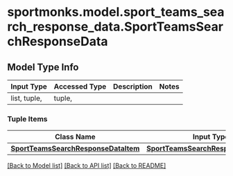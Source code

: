 # sportmonks.model.sport_teams_search_response_data.SportTeamsSearchResponseData

## Model Type Info
Input Type | Accessed Type | Description | Notes
------------ | ------------- | ------------- | -------------
list, tuple,  | tuple,  |  | 

### Tuple Items
Class Name | Input Type | Accessed Type | Description | Notes
------------- | ------------- | ------------- | ------------- | -------------
[**SportTeamsSearchResponseDataItem**](SportTeamsSearchResponseDataItem.md) | [**SportTeamsSearchResponseDataItem**](SportTeamsSearchResponseDataItem.md) | [**SportTeamsSearchResponseDataItem**](SportTeamsSearchResponseDataItem.md) |  | 

[[Back to Model list]](../../README.md#documentation-for-models) [[Back to API list]](../../README.md#documentation-for-api-endpoints) [[Back to README]](../../README.md)

